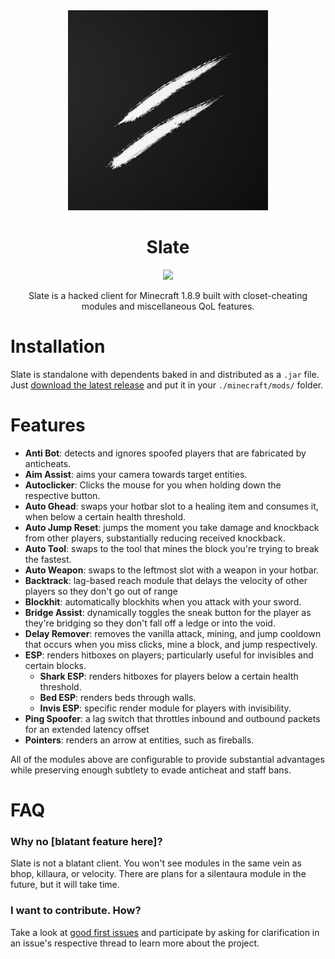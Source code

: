 
<div align = center>

<img src="src/main/resources/logo.jpg" alt="logo" width="320"/>


# Slate


![](https://tokei.rs/b1/github/jameesyy/slate)

Slate is a hacked client for Minecraft 1.8.9 built with closet-cheating modules and miscellaneous QoL features.
</div>

# Installation
Slate is standalone with dependents baked in and distributed as a `.jar` file. Just [download the latest release](https://github.com/jameesyy/slate/releases) and put it in your `./minecraft/mods/` folder.

# Features
- **Anti Bot**: detects and ignores spoofed players that are fabricated by anticheats.
- **Aim Assist**: aims your camera towards target entities.
- **Autoclicker**: Clicks the mouse for you when holding down the respective button.
- **Auto Ghead**: swaps your hotbar slot to a healing item and consumes it, when below a certain health threshold.
- **Auto Jump Reset**: jumps the moment you take damage and knockback from other players, substantially reducing received knockback.
- **Auto Tool**: swaps to the tool that mines the block you're trying to break the fastest.
- **Auto Weapon**: swaps to the leftmost slot with a weapon in your hotbar.
- **Backtrack**: lag-based reach module that delays the velocity of other players so they don't go out of range
- **Blockhit**: automatically blockhits when you attack with your sword.
- **Bridge Assist**: dynamically toggles the sneak button for the player as they're bridging so they don't fall off a ledge or into the void.
- **Delay Remover**: removes the vanilla attack, mining, and jump cooldown that occurs when you miss clicks, mine a block, and jump respectively.
- **ESP**: renders hitboxes on players; particularly useful for invisibles and certain blocks.
  - **Shark ESP**: renders hitboxes for players below a certain health threshold.
  - **Bed ESP**: renders beds through walls.
  - **Invis ESP**: specific render module for players with invisibility. 
- **Ping Spoofer**: a lag switch that throttles inbound and outbound packets for an extended latency offset
- **Pointers**: renders an arrow at entities, such as fireballs.


All of the modules above are configurable to provide substantial advantages while preserving enough subtlety to evade anticheat and staff bans.

# FAQ
### Why no [blatant feature here]?
Slate is not a blatant client. You won't see modules in the same vein as bhop, killaura, or velocity.
There are plans for a silentaura module in the future, but it will take time.

### I want to contribute. How?
Take a look at [good first issues](https://github.com/jameesyy/slate/issues?q=is%3Aissue+is%3Aopen+label%3A%22good+first+issue%22) and participate by asking for clarification in an issue's respective thread to learn more about the project.
